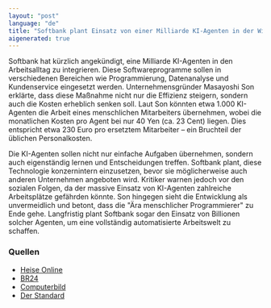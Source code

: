 ```yaml
---
layout: "post"
language: "de"
title: "Softbank plant Einsatz von einer Milliarde KI-Agenten in der Wirtschaft"
aigenerated: true
---
```


Softbank hat kürzlich angekündigt, eine Milliarde KI-Agenten in den Arbeitsalltag zu integrieren. Diese Softwareprogramme sollen in verschiedenen Bereichen wie Programmierung, Datenanalyse und Kundenservice eingesetzt werden. Unternehmensgründer Masayoshi Son erklärte, dass diese Maßnahme nicht nur die Effizienz steigern, sondern auch die Kosten erheblich senken soll. Laut Son könnten etwa 1.000 KI-Agenten die Arbeit eines menschlichen Mitarbeiters übernehmen, wobei die monatlichen Kosten pro Agent bei nur 40 Yen (ca. 23 Cent) liegen. Dies entspricht etwa 230 Euro pro ersetztem Mitarbeiter – ein Bruchteil der üblichen Personalkosten.

<!--more-->

Die KI-Agenten sollen nicht nur einfache Aufgaben übernehmen, sondern auch eigenständig lernen und Entscheidungen treffen. Softbank plant, diese Technologie konzernintern einzusetzen, bevor sie möglicherweise auch anderen Unternehmen angeboten wird. Kritiker warnen jedoch vor den sozialen Folgen, da der massive Einsatz von KI-Agenten zahlreiche Arbeitsplätze gefährden könnte. Son hingegen sieht die Entwicklung als unvermeidlich und betont, dass die "Ära menschlicher Programmierer" zu Ende gehe. Langfristig plant Softbank sogar den Einsatz von Billionen solcher Agenten, um eine vollständig automatisierte Arbeitswelt zu schaffen.

### Quellen
- [Heise Online](https://www.heise.de/news/Softbank-1-000-KI-Agenten-ersetzen-1-Arbeitsplatz-10490298.html)  
- [BR24](https://www.br.de/nachrichten/netzwelt/uebernehmen-ki-agenten-jetzt-die-wirtschaft,UrxKwwm)  
- [Computerbild](https://www.computerbild.de/artikel/News-Internet-Softbank-ersetzt-Programmierende-durch-Milliarden-KI-Agenten-39863351.html)  
- [Der Standard](https://www.derstandard.at/story/3000000279890/softbank-chef-son-die-zeit-in-der-menschen-programmieren-geht-zu-ende)  
